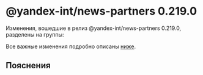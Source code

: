 # @yandex-int/news-partners 0.219.0

<!-- ЧЕЛОВЕЧЕСКОЕ ВСТУПЛЕНИЕ -->

Изменения, вошедшие в релиз @yandex-int/news-partners 0.219.0, разделены на группы:

Все важные изменения подробно описаны [ниже](#Пояснения).

## Пояснения

